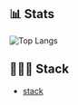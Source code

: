 <!DocType README.md>

## 📊 Stats

![Top Langs](https://github-readme-stats.vercel.app/api/top-langs/?username=antoniorabelomorais&layout=compact&theme=radical)  

## 👨🏻‍💻 Stack

- [stack](https://github.com/antoniorabelomorais/stack/tree/main)
